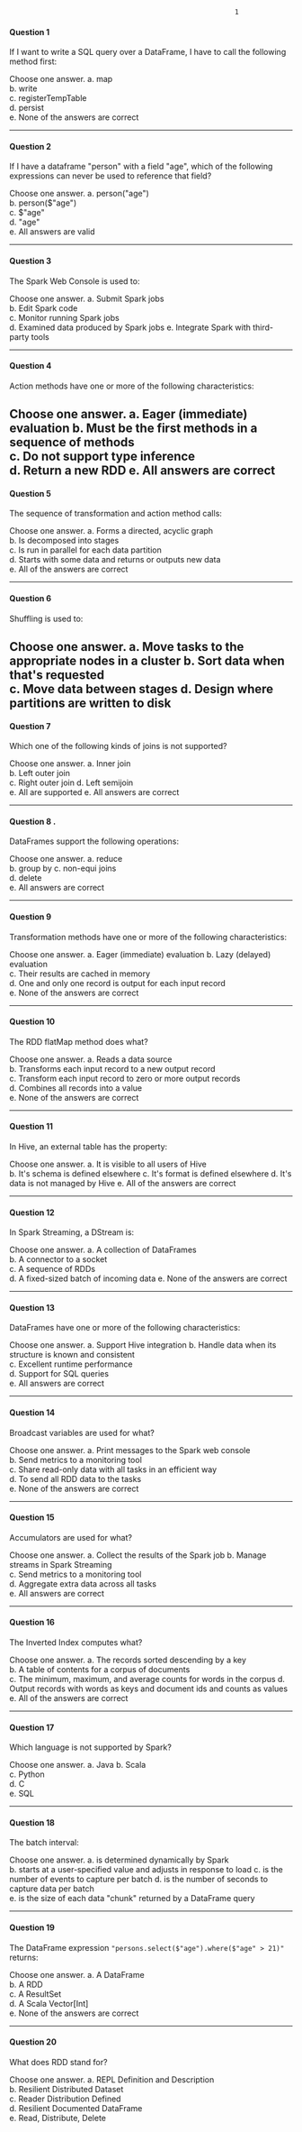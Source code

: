                                                             1
#### Question 1
If I want to write a SQL query over a DataFrame, I have to call the following method first:

Choose one answer.
	a. map	
	b. write	
	c. registerTempTable	
	d. persist	
	e. None of the answers are correct

------------------------------------------------------------------------

#### Question 2

If I have a dataframe "person" with a field "age", which of the following expressions can never be used to reference that field?

Choose one answer.
	a. person("age")	
	b. person($"age")	
	c. $"age"	
	d. "age"	
	e. All answers are valid      

------------------------------------------------------------------------

#### Question 3

The Spark Web Console is used to:

Choose one answer.
	a. Submit Spark jobs	
	b. Edit Spark code	
	c. Monitor running Spark jobs	
	d. Examined data produced by Spark jobs	
	e. Integrate Spark with third-party tools

---------------------------------------------------------------------------

#### Question 4

Action methods have one or more of the following characteristics:

Choose one answer.
	a. Eager (immediate) evaluation	
	b. Must be the first methods in a sequence of methods	
	c. Do not support type inference	
	d. Return a new RDD	
	e. All answers are correct
---------------------------------------------------------------------------

#### Question 5

The sequence of transformation and action method calls:

Choose one answer.
	a. Forms a directed, acyclic graph	
	b. Is decomposed into stages	
	c. Is run in parallel for each data partition	
	d. Starts with some data and returns or outputs new data	
	e. All of the answers are correct

------------------------------------------------------------------------

#### Question 6 

Shuffling is used to:

Choose one answer.
	a. Move tasks to the appropriate nodes in a cluster	
	b. Sort data when that's requested	
	c. Move data between stages	
	d. Design where partitions are written to disk	
------------------------------------------------------------------------

#### Question 7

Which one of the following kinds of joins is not supported?

Choose one answer.
	a. Inner join	
	b. Left outer join	
	c. Right outer join	
	d. Left semijoin	
	e. All are supported
	e. All answers are correct

------------------------------------------------------------------------

#### Question 8 .
DataFrames support the following operations:

Choose one answer.
	a. reduce	
	b. group by	
	c. non-equi joins	
	d. delete	
	e. All answers are correct


------------------------------------------------------------------------

#### Question 9

Transformation methods have one or more of the following characteristics:

Choose one answer.
	a. Eager (immediate) evaluation	
	b. Lazy (delayed) evaluation	
	c. Their results are cached in memory	
	d. One and only one record is output for each input record	
	e. None of the answers are correct

------------------------------------------------------------------------

#### Question 10

The RDD flatMap method does what?

Choose one answer.
	a. Reads a data source	
	b. Transforms each input record to a new output record	
	c. Transform each input record to zero or more output records	
	d. Combines all records into a value	
	e. None of the answers are correct

------------------------------------------------------------------------

#### Question 11

In Hive, an external table has the property:

Choose one answer.
	a. It is visible to all users of Hive	
	b. It's schema is defined elsewhere	
	c. It's format is defined elsewhere	
	d. It's data is not managed by Hive	
	e. All of the answers are correct

------------------------------------------------------------------------

#### Question 12


In Spark Streaming, a DStream is:

Choose one answer.
	a. A collection of DataFrames	
	b. A connector to a socket	
	c. A sequence of RDDs	
	d. A fixed-sized batch of incoming data	
	e. None of the answers are correct

-----------------------------------------------------------

#### Question 13

DataFrames have one or more of the following characteristics:

Choose one answer.
	a. Support Hive integration	
	b. Handle data when its structure is known and consistent	
	c. Excellent runtime performance	
	d. Support for SQL queries	
	e. All answers are correct

---------------------------------------------------------

#### Question 14

Broadcast variables are used for what?

Choose one answer.
	a. Print messages to the Spark web console	
	b. Send metrics to a monitoring tool	
	c. Share read-only data with all tasks in an efficient way	
	d. To send all RDD data to the tasks	
	e. None of the answers are correct

-----------------------------------------------------

#### Question 15

Accumulators are used for what?

Choose one answer.
	a. Collect the results of the Spark job	
	b. Manage streams in Spark Streaming	
	c. Send metrics to a monitoring tool	
	d. Aggregate extra data across all tasks	
	e. All answers are correct

-----------------------------------------------------

#### Question 16

The Inverted Index computes what?

Choose one answer.
	a. The records sorted descending by a key	
	b. A table of contents for a corpus of documents	
	c. The minimum, maximum, and average counts for words in the corpus	
	d. Output records with words as keys and document ids and counts as values	
	e. All of the answers are correct

-----------------------------------------------------

#### Question 17

Which language is not supported by Spark?

Choose one answer.
	a. Java	
	b. Scala	
	c. Python	
	d. C	
	e. SQL

-----------------------------------------------------

#### Question 18

The batch interval:

Choose one answer.
	a. is determined dynamically by Spark	
	b. starts at a user-specified value and adjusts in response to load	
	c. is the number of events to capture per batch	
	d. is the number of seconds to capture data per batch	
	e. is the size of each data "chunk" returned by a DataFrame query

-----------------------------------------------------------------------------

#### Question 19

The DataFrame expression ``"persons.select($"age").where($"age" > 21)"`` returns:

Choose one answer.
	a. A DataFrame	
	b. A RDD	
	c. A ResultSet	
	d. A Scala Vector[Int]	
	e. None of the answers are correct

-----------------------------------------------------------------------------

#### Question 20

What does RDD stand for?

Choose one answer.
	a. REPL Definition and Description	
	b. Resilient Distributed Dataset	
	c. Reader Distribution Defined	
	d. Resilient Documented DataFrame	
	e. Read, Distribute, Delete
